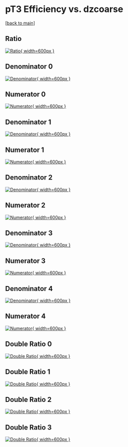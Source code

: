 # pT3 Efficiency vs. dzcoarse

[[back to main](./)]



## Ratio

[![Ratio](../mtv/var/pT3_loweta_211_-1_eff_dzcoarse.png){ width=600px }](../mtv/var/pT3_loweta_211_-1_eff_dzcoarse.pdf)

## Denominator 0

[![Denominator](../mtv/den/pT3_loweta_211_-1_eff_dzcoarse_den0.png){ width=600px }](../mtv/den/pT3_loweta_211_-1_eff_dzcoarse_den0.pdf)

## Numerator 0

[![Numerator](../mtv/num/pT3_loweta_211_-1_eff_dzcoarse_num0.png){ width=600px }](../mtv/num/pT3_loweta_211_-1_eff_dzcoarse_num0.pdf)

## Denominator 1

[![Denominator](../mtv/den/pT3_loweta_211_-1_eff_dzcoarse_den1.png){ width=600px }](../mtv/den/pT3_loweta_211_-1_eff_dzcoarse_den1.pdf)

## Numerator 1

[![Numerator](../mtv/num/pT3_loweta_211_-1_eff_dzcoarse_num1.png){ width=600px }](../mtv/num/pT3_loweta_211_-1_eff_dzcoarse_num1.pdf)

## Denominator 2

[![Denominator](../mtv/den/pT3_loweta_211_-1_eff_dzcoarse_den2.png){ width=600px }](../mtv/den/pT3_loweta_211_-1_eff_dzcoarse_den2.pdf)

## Numerator 2

[![Numerator](../mtv/num/pT3_loweta_211_-1_eff_dzcoarse_num2.png){ width=600px }](../mtv/num/pT3_loweta_211_-1_eff_dzcoarse_num2.pdf)

## Denominator 3

[![Denominator](../mtv/den/pT3_loweta_211_-1_eff_dzcoarse_den3.png){ width=600px }](../mtv/den/pT3_loweta_211_-1_eff_dzcoarse_den3.pdf)

## Numerator 3

[![Numerator](../mtv/num/pT3_loweta_211_-1_eff_dzcoarse_num3.png){ width=600px }](../mtv/num/pT3_loweta_211_-1_eff_dzcoarse_num3.pdf)

## Denominator 4

[![Denominator](../mtv/den/pT3_loweta_211_-1_eff_dzcoarse_den4.png){ width=600px }](../mtv/den/pT3_loweta_211_-1_eff_dzcoarse_den4.pdf)

## Numerator 4

[![Numerator](../mtv/num/pT3_loweta_211_-1_eff_dzcoarse_num4.png){ width=600px }](../mtv/num/pT3_loweta_211_-1_eff_dzcoarse_num4.pdf)

## Double Ratio 0

[![Double Ratio](../mtv/ratio/pT3_loweta_211_-1_eff_dzcoarse_ratio0.png){ width=600px }](../mtv/ratio/pT3_loweta_211_-1_eff_dzcoarse_ratio0.pdf)

## Double Ratio 1

[![Double Ratio](../mtv/ratio/pT3_loweta_211_-1_eff_dzcoarse_ratio1.png){ width=600px }](../mtv/ratio/pT3_loweta_211_-1_eff_dzcoarse_ratio1.pdf)

## Double Ratio 2

[![Double Ratio](../mtv/ratio/pT3_loweta_211_-1_eff_dzcoarse_ratio2.png){ width=600px }](../mtv/ratio/pT3_loweta_211_-1_eff_dzcoarse_ratio2.pdf)

## Double Ratio 3

[![Double Ratio](../mtv/ratio/pT3_loweta_211_-1_eff_dzcoarse_ratio3.png){ width=600px }](../mtv/ratio/pT3_loweta_211_-1_eff_dzcoarse_ratio3.pdf)

